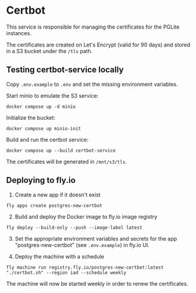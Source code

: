 # Certbot

This service is responsible for managing the certificates for the PGLite instances.

The certificates are created on Let's Encrypt (valid for 90 days) and stored in a S3 bucket under the `/tls` path.

## Testing certbot-service locally

Copy `.env.example` to `.env` and set the missing environment variables.

Start minio to emulate the S3 service:

```shell
docker compose up -d minio    
```

Initialize the bucket:

```shell
docker compose up minio-init
```

Build and run the certbot service:

```shell
docker compose up --build certbot-service
```

The certificates will be generated in `/mnt/s3/tls`.

## Deploying to fly.io

1. Create a new app if it doesn't exist

  ```shell
  fly apps create postgres-new-certbot
  ```

2. Build and deploy the Docker image to fly.io image registry

  ```shell
  fly deploy --build-only --push --image-label latest
  ```

3. Set the appropriate environment variables and secrets for the app "postgres-new-certbot" (see `.env.example`) in fly.io UI.

4. Deploy the machine with a schedule

  ```shell
  fly machine run registry.fly.io/postgres-new-certbot:latest "./certbot.sh" --region iad --schedule weekly
  ```

The machine will now be started weekly in order to renew the certificates.

